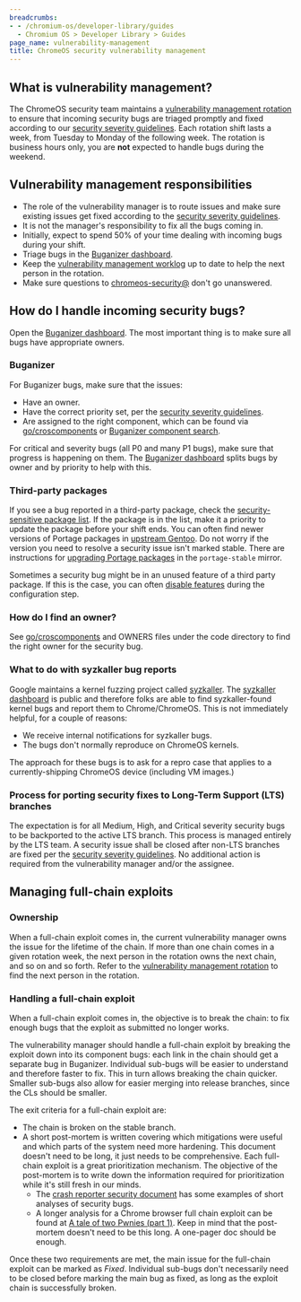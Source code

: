 ```yaml
---
breadcrumbs:
- - /chromium-os/developer-library/guides
  - Chromium OS > Developer Library > Guides
page_name: vulnerability-management
title: ChromeOS security vulnerability management
---
```


## What is vulnerability management?

The ChromeOS security team maintains a [vulnerability management rotation] to
ensure that incoming security bugs are triaged promptly and fixed according to
our [security severity guidelines]. Each rotation shift lasts a week, from
Tuesday to Monday of the following week. The rotation is business hours only,
you are **not** expected to handle bugs during the weekend.

## Vulnerability management responsibilities

*   The role of the vulnerability manager is to route issues and make sure
    existing issues get fixed according to the [security severity guidelines].
*   It is not the manager's responsibility to fix all the bugs coming in.
*   Initially, expect to spend 50% of your time dealing with incoming bugs
    during your shift.
*   Triage bugs in the [Buganizer dashboard].
*   Keep the [vulnerability management worklog] up to date to help the next
    person in the rotation.
*   Make sure questions to [chromeos-security@] don't go unanswered.

## How do I handle incoming security bugs?

Open the [Buganizer dashboard]. The most important thing is to make sure all
bugs have appropriate owners.

### Buganizer

For Buganizer bugs, make sure that the issues:

*   Have an owner.
*   Have the correct priority set, per the [security severity guidelines].
*   Are assigned to the right component, which can be found via
    [go/croscomponents] or [Buganizer component search].

For critical and severity bugs (all P0 and many P1 bugs), make sure that
progress is happening on them. The [Buganizer dashboard] splits bugs by owner
and by priority to help with this.

### Third-party packages

If you see a bug reported in a third-party package, check the
[security-sensitive package list]. If the package is in the list, make it a
priority to update the package before your shift ends. You can often find newer
versions of Portage packages in [upstream Gentoo]. Do not worry if the version
you need to resolve a security issue isn't marked stable. There are
instructions for [upgrading Portage packages] in the `portage-stable` mirror.

Sometimes a security bug might be in an unused feature of a third party package.
If this is the case, you can often [disable features] during the configuration
step.

### How do I find an owner?

See [go/croscomponents] and OWNERS files under the code directory to find the
right owner for the security bug.

### What to do with syzkaller bug reports

Google maintains a kernel fuzzing project called [syzkaller]. The
[syzkaller dashboard] is public and therefore folks are able to find
syzkaller-found kernel bugs and report them to Chrome/ChromeOS. This is not
immediately helpful, for a couple of reasons:

*   We receive internal notifications for syzkaller bugs.
*   The bugs don't normally reproduce on ChromeOS kernels.

The approach for these bugs is to ask for a repro case that applies to a
currently-shipping ChromeOS device (including VM images.)

### Process for porting security fixes to Long-Term Support (LTS) branches

The expectation is for all Medium, High, and Critical severity security bugs
to be backported to the active LTS branch. This process is managed entirely by
the LTS team. A security issue shall be closed after non-LTS branches are fixed
per the [security severity guidelines]. No additional action is required from
the vulnerability manager and/or the assignee.

## Managing full-chain exploits

### Ownership

When a full-chain exploit comes in, the current vulnerability manager owns the
issue for the lifetime of the chain. If more than one chain comes in a given
rotation week, the next person in the rotation owns the next chain, and so on
and so forth. Refer to the [vulnerability management rotation] to find the next
person in the rotation.

### Handling a full-chain exploit

When a full-chain exploit comes in, the objective is to break the chain: to fix
enough bugs that the exploit as submitted no longer works.

The vulnerability manager should handle a full-chain exploit by breaking the
exploit down into its component bugs: each link in the chain should get a
separate bug in Buganizer. Individual sub-bugs will be easier to understand and
therefore faster to fix. This in turn allows breaking the chain quicker. Smaller
sub-bugs also allow for easier merging into release branches, since the CLs
should be smaller.

The exit criteria for a full-chain exploit are:

*   The chain is broken on the stable branch.
*   A short post-mortem is written covering which mitigations were useful and
    which parts of the system need more hardening. This document doesn't need to
    be long, it just needs to be comprehensive. Each full-chain exploit is a
    great prioritization mechanism. The objective of the post-mortem is to write
    down the information required for prioritization while it's still fresh in
    our minds.
    *   The [crash reporter security document] has some examples of short
        analyses of security bugs.
    *   A longer analysis for a Chrome browser full chain exploit can be found
        at [A tale of two Pwnies (part 1)]. Keep in mind that the post-mortem
        doesn't need to be this long. A one-pager doc should be enough.

Once these two requirements are met, the main issue for the full-chain exploit
can be marked as *Fixed*. Individual sub-bugs don't necessarily need to be
closed before marking the main bug as fixed, as long as the exploit chain is
successfully broken.

[vulnerability management rotation]: https://goto.google.com/chromeos-security-vulnerability-management
[security severity guidelines]: /chromium-os/developer-library/guides/bugs/security-severity-guidelines/
[vulnerability management worklog]: https://docs.google.com/document/d/1iEVgTiiO0GNcgMKMW4e61vGZeNGU2G41wg32zTaJ6qw/edit
[security-sensitive package list]: /chromium-os/developer-library/reference/security/sensitive-chromeos-packages
[Buganizer dashboard]: https://goto.google.com/cros-security-sheriff-buganizer
[go/croscomponents]: https://goto.google.com/croscomponents
[Buganizer component search]: https://b.corp.google.com/components
[upstream Gentoo]: https://packages.gentoo.org/categories
[chromeos-security@]: https://groups.google.com/a/google.com/forum/#!forum/chromeos-security
[crash reporter security document]: https://chromium.googlesource.com/chromiumos/platform2/+/HEAD/crash-reporter/docs/security.md
[A tale of two Pwnies (part 1)]: https://blog.chromium.org/2012/05/tale-of-two-pwnies-part-1.html
[syzkaller]: https://github.com/google/syzkaller
[syzkaller dashboard]: https://syzkaller.appspot.com/upstream
[LTS branches]: https://goto.google.com/chromeos-commercial-lts-g3doc
[disable features]: https://crrev.com/c/1641862/1/chromeos/config/env/net-misc/curl
[upgrading Portage packages]: /chromium-os/developer-library/guides/portage/package-upgrade-process/
